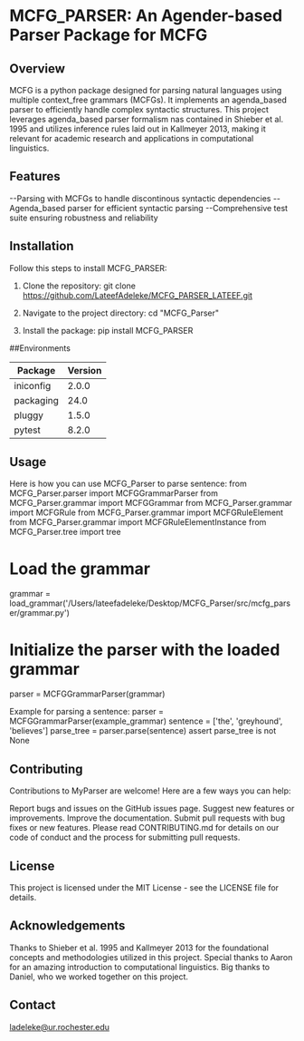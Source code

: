 
# MCFG_PARSER: An Agender-based Parser Package for MCFG

## Overview
MCFG is a python package designed for parsing natural languages using multiple context_free grammars (MCFGs). It implements an agenda_based parser to efficiently handle complex syntactic structures. This project leverages agenda_based parser formalism nas contained in Shieber et al. 1995 and utilizes inference rules laid out in Kallmeyer 2013, making it relevant for academic research and applications in computational linguistics.

## Features
--Parsing with MCFGs to handle discontinous syntactic dependencies
--Agenda_based parser for efficient syntactic parsing
--Comprehensive test suite ensuring robustness and reliability

## Installation
Follow this steps to install MCFG_PARSER:

1. Clone the repository: 
git clone https://github.com/LateefAdeleke/MCFG_PARSER_LATEEF.git

2. Navigate to the project directory: cd "MCFG_Parser"

3. Install the package: pip install MCFG_PARSER

##Environments

| Package | Version |
| ------- | ------- |
| iniconfig | 2.0.0 |
| packaging | 24.0 |
| pluggy | 1.5.0 |
| pytest | 8.2.0 |
## Usage
Here is how you can use MCFG_Parser to parse sentence:
from MCFG_Parser.parser import MCFGGrammarParser
from MCFG_Parser.grammar import MCFGGrammar
from MCFG_Parser.grammar import MCFGRule
from MCFG_Parser.grammar import MCFGRuleElement
from MCFG_Parser.grammar import MCFGRuleElementInstance
from MCFG_Parser.tree import tree

# Load the grammar
grammar = load_grammar('/Users/lateefadeleke/Desktop/MCFG_Parser/src/mcfg_parser/grammar.py')

# Initialize the parser with the loaded grammar
parser = MCFGGrammarParser(grammar)

Example for parsing a sentence: 
parser = MCFGGrammarParser(example_grammar)
    sentence = ['the', 'greyhound', 'believes']
    parse_tree = parser.parse(sentence)
    assert parse_tree is not None 
    

## Contributing
Contributions to MyParser are welcome! Here are a few ways you can help:

Report bugs and issues on the GitHub issues page.
Suggest new features or improvements.
Improve the documentation.
Submit pull requests with bug fixes or new features.
Please read CONTRIBUTING.md for details on our code of conduct and the process for submitting pull requests.


## License
This project is licensed under the MIT License - see the LICENSE file for details.

## Acknowledgements
Thanks to Shieber et al. 1995 and Kallmeyer 2013 for the foundational concepts and methodologies utilized in this project.
Special thanks to Aaron for an amazing introduction to computational linguistics.
Big thanks to Daniel, who we worked together on this project.
## Contact
ladeleke@ur.rochester.edu
